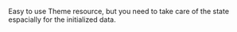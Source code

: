 Easy to use Theme resource, but you need to take care of the state espacially for the initialized data.
